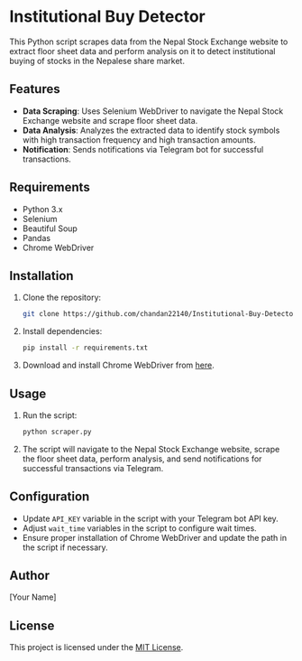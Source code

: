 
# Institutional Buy Detector

This Python script scrapes data from the Nepal Stock Exchange website to extract floor sheet data and perform analysis on it to detect institutional buying of stocks in the Nepalese share market.

## Features

- **Data Scraping**: Uses Selenium WebDriver to navigate the Nepal Stock Exchange website and scrape floor sheet data.
- **Data Analysis**: Analyzes the extracted data to identify stock symbols with high transaction frequency and high transaction amounts.
- **Notification**: Sends notifications via Telegram bot for successful transactions.

## Requirements

- Python 3.x
- Selenium
- Beautiful Soup
- Pandas
- Chrome WebDriver

## Installation

1. Clone the repository:

    ```bash
    git clone https://github.com/chandan22140/Institutional-Buy-Detector
    ```

2. Install dependencies:

    ```bash
    pip install -r requirements.txt
    ```

3. Download and install Chrome WebDriver from [here](https://sites.google.com/a/chromium.org/chromedriver/downloads).

## Usage

1. Run the script:

    ```bash
    python scraper.py
    ```

2. The script will navigate to the Nepal Stock Exchange website, scrape the floor sheet data, perform analysis, and send notifications for successful transactions via Telegram.

## Configuration

- Update `API_KEY` variable in the script with your Telegram bot API key.
- Adjust `wait_time` variables in the script to configure wait times.
- Ensure proper installation of Chrome WebDriver and update the path in the script if necessary.

## Author

[Your Name]

## License

This project is licensed under the [MIT License](LICENSE).

